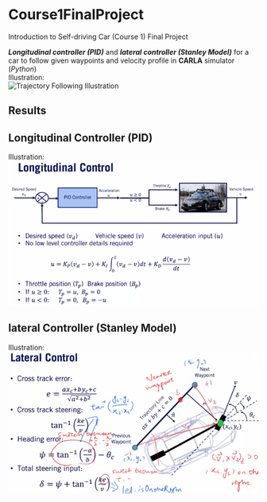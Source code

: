 # Course1FinalProject
Introduction to Self-driving Car (Course 1) Final Project 

_**Longitudinal controller (PID)**_ and _**lateral controller (Stanley Model)**_ for a car to follow given waypoints and velocity profile in **CARLA** simulator (_Python_)  
Illustration:  
![Trajectory Following Illustration](/controller_output/trajectory.png)

## Results


## Longitudinal Controller (PID)
Illustration:  
![PID Longitudinal Controller Illustration](Longitudinal_control_notes.png)

## lateral Controller (Stanley Model)
Illustration:  
![Stanley Laterlal Controller Illustration](Lateral_control_notes_commented.png.jpg)
